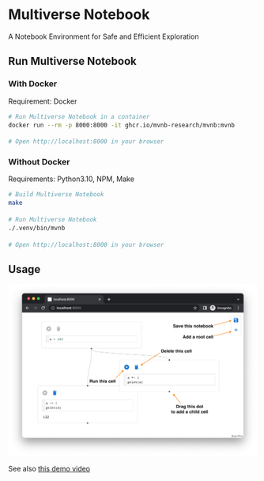 # Multiverse Notebook

A Notebook Environment for Safe and Efficient Exploration

## Run Multiverse Notebook

### With Docker

Requirement: Docker

```sh
# Run Multiverse Notebook in a container
docker run --rm -p 8000:8000 -it ghcr.io/mvnb-research/mvnb:mvnb

# Open http://localhost:8000 in your browser
```

### Without Docker

Requirements: Python3.10, NPM, Make

```sh
# Build Multiverse Notebook
make

# Run Multiverse Notebook
./.venv/bin/mvnb

# Open http://localhost:8000 in your browser
```

## Usage

![usage](./doc/mvnb-screenshot.png)

See also [this demo video](https://youtu.be/gNphOyG-o2Y)
